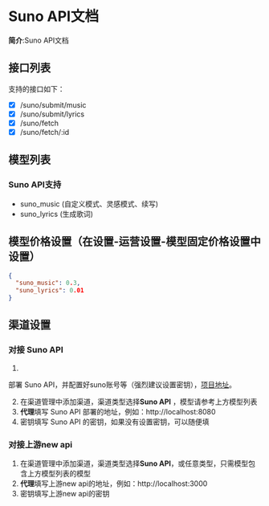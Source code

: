 # Suno API文档

**简介**:Suno API文档

## 接口列表
支持的接口如下：
+ [x] /suno/submit/music
+ [x] /suno/submit/lyrics
+ [x] /suno/fetch
+ [x] /suno/fetch/:id

## 模型列表

### Suno API支持

- suno_music (自定义模式、灵感模式、续写)
- suno_lyrics (生成歌词)


## 模型价格设置（在设置-运营设置-模型固定价格设置中设置）
```json
{
  "suno_music": 0.3,
  "suno_lyrics": 0.01
}
```

## 渠道设置

### 对接 Suno API

1.
部署 Suno API，并配置好suno账号等（强烈建议设置密钥），[项目地址](https://github.com/Suno-API/Suno-API)。

2. 在渠道管理中添加渠道，渠道类型选择**Suno API**
   ，模型请参考上方模型列表
3. **代理**填写 Suno API 部署的地址，例如：http://localhost:8080
4. 密钥填写 Suno API 的密钥，如果没有设置密钥，可以随便填

### 对接上游new api

1. 在渠道管理中添加渠道，渠道类型选择**Suno API**，或任意类型，只需模型包含上方模型列表的模型
2. **代理**填写上游new api的地址，例如：http://localhost:3000
3. 密钥填写上游new api的密钥